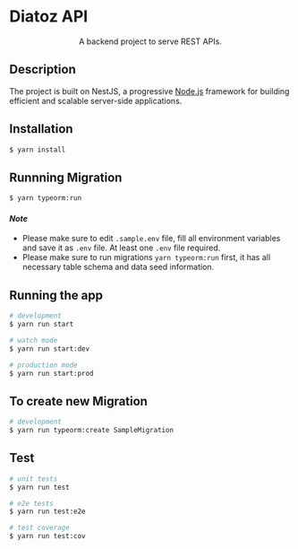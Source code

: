 # Diatoz API

<p align="center"> A backend project to serve REST APIs.</p>

## Description

The project is built on NestJS, a progressive <a href="http://nodejs.org" target="_blank">Node.js</a> framework for building efficient and scalable server-side applications.

## Installation

```bash
$ yarn install
```

## Runnning Migration
```bash
$ yarn typeorm:run
```

#### _Note_
* Please make sure to edit `.sample.env` file, fill all environment variables and save it as `.env` file. At least one `.env` file required.
* Please make sure to run migrations `yarn typeorm:run` first, it has all necessary table schema and data seed information.

## Running the app

```bash
# development
$ yarn run start

# watch mode
$ yarn run start:dev

# production mode
$ yarn run start:prod
```

## To create new Migration

```bash
# development
$ yarn run typeorm:create SampleMigration
```
## Test

```bash
# unit tests
$ yarn run test

# e2e tests
$ yarn run test:e2e

# test coverage
$ yarn run test:cov
```

